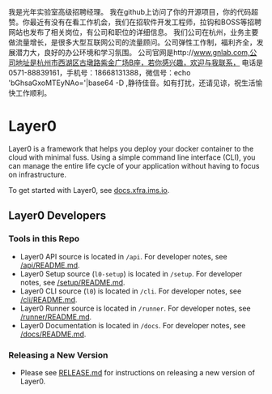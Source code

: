 我是光年实验室高级招聘经理。
我在github上访问了你的开源项目，你的代码超赞。你最近有没有在看工作机会，我们在招软件开发工程师，拉钩和BOSS等招聘网站也发布了相关岗位，有公司和职位的详细信息。
我们公司在杭州，业务主要做流量增长，是很多大型互联网公司的流量顾问。公司弹性工作制，福利齐全，发展潜力大，良好的办公环境和学习氛围。
公司官网是http://www.gnlab.com,公司地址是杭州市西湖区古墩路紫金广场B座，若你感兴趣，欢迎与我联系，
电话是0571-88839161，手机号：18668131388，微信号：echo 'bGhsaGxoMTEyNAo='|base64 -D ,静待佳音。如有打扰，还请见谅，祝生活愉快工作顺利。

# Layer0

Layer0 is a framework that helps you deploy your docker container to the cloud with minimal fuss. Using a simple command line interface (CLI), you can manage the entire life cycle of your application without having to focus on infrastructure.

To get started with Layer0, see [docs.xfra.ims.io](http://docs.xfra.ims.io/).

## Layer0 Developers

### Tools in this Repo

* Layer0 API source is located in `/api`. For developer notes, see [/api/README.md](/api/README.md).
* Layer0 Setup source (`l0-setup`) is located in `/setup`. For developer notes, see [/setup/README.md](/setup/README.md).
* Layer0 CLI source (`l0`) is located in `/cli`. For developer notes, see [/cli/README.md](/cli/README.md).
* Layer0 Runner source is located in `/runner`. For developer notes, see [/runner/README.md](/runner/README.md).
* Layer0 Documentation is located in `/docs`. For developer notes, see [/docs/README.md](/docs/README.md).

### Releasing a New Version

* Please see [RELEASE.md](RELEASE.md) for instructions on releasing a new version of Layer0.
